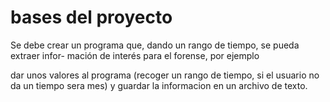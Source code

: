 # bases del proyecto

Se debe crear un programa que, dando un rango de tiempo, se pueda extraer infor-
mación de interés para el forense, por ejemplo

dar unos valores al programa (recoger un rango de tiempo, si el usuario no da un tiempo sera  mes) y guardar la informacion en un archivo de texto.

